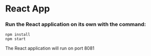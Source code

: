 # React App

### Run the React application on its own with the command:
```
npm install
npm start
```

The React application will run on port 8081
